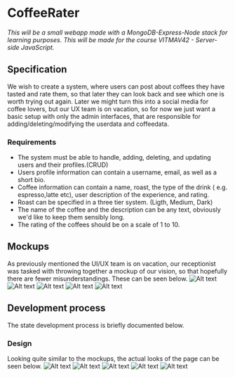 # CoffeeRater
*This will be a small webapp made with a MongoDB-Express-Node stack for learning purposes. This will be made for the course VITMAV42 - Server-side JavaScript.*

## Specification
We wish to create a system, where users can post about coffees they have tasted and rate them, so that later they can look back and see which one is worth trying out again. Later we might turn this into a social media for coffee lovers, but our UX team is on vacation, so for now we just want a basic setup with only the admin interfaces, that are responsible for adding/deleting/modifying the userdata and coffeedata.
### Requirements
- The system must be able to handle, adding, deleting, and updating users and their profiles.(CRUD)
- Users profile information can contain a username, email, as well as a short bio.
- Coffee information can contain a name, roast, the type of the drink ( e.g. espresso,latte etc), user description of the experience, and rating.
- Roast can be specified in a three tier system. (Ligth, Medium, Dark)
- The name of the coffee and the description can be any text, obviously we'd like to keep them sensibly long.
- The rating of the coffees should be on a scale of 1 to 10.
<div style="page-break-after: always;"></div>

## Mockups
As previously mentioned the UI/UX team is on vacation, our receptionist was tasked with throwing together a mockup of our vision,
so that hopefully there are fewer misunderstandings. These can be seen below.
![Alt text](./Mockups/AllPosts.png?raw=true "All Posts Page")
![Alt text](./Mockups/AllUsers.png?raw=true "All Users Page")
![Alt text](./Mockups/AddUser.png?raw=true "Add User Page")
![Alt text](./Mockups/AddPost.png?raw=true "Add Post Page")
![Alt text](./Mockups/EditUser.png?raw=true "Edit User Page")

## Development process
The state development process is briefly documented below.

### Design
Looking quite similar to the mockups, the actual looks of the page can be seen below.
![Alt text](./DesignPictures/All-Posts.png?raw=true "All Posts Page")
![Alt text](./DesignPictures/All-Users.png?raw=true "All Users Page")
![Alt text](./DesignPictures/Add-User.png?raw=true "Add User Page")
![Alt text](./DesignPictures/Add-Post.png?raw=true "Add Post Page")
![Alt text](./DesignPictures/Edit-User.png?raw=true "Edit User Page") 